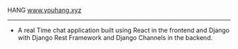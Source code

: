 HANG
www.youhang.xyz

---

 - A real Time chat application built using React in the frontend and Django with Django Rest Framework and Django Channels in the backend.



